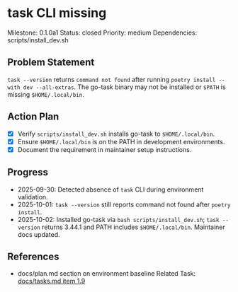 # task CLI missing
Milestone: 0.1.0a1
Status: closed
Priority: medium
Dependencies: scripts/install_dev.sh

## Problem Statement
`task --version` returns `command not found` after running `poetry install --with dev --all-extras`. The go-task binary may not be installed or `$PATH` is missing `$HOME/.local/bin`.

## Action Plan
- [x] Verify `scripts/install_dev.sh` installs go-task to `$HOME/.local/bin`.
- [x] Ensure `$HOME/.local/bin` is on the PATH in development environments.
- [x] Document the requirement in maintainer setup instructions.

## Progress
- 2025-09-30: Detected absence of `task` CLI during environment validation.
- 2025-10-01: `task --version` still reports command not found after `poetry install`.
- 2025-10-02: Installed go-task via `bash scripts/install_dev.sh`; `task --version` returns 3.44.1 and PATH includes `$HOME/.local/bin`. Maintainer docs updated.

## References
- docs/plan.md section on environment baseline
Related Task: [docs/tasks.md item 1.9](../docs/tasks.md)
